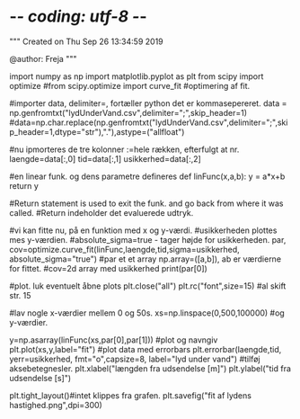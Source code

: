 # -*- coding: utf-8 -*-
"""
Created on Thu Sep 26 13:34:59 2019

@author: Freja
"""

import numpy as np
import matplotlib.pyplot as plt
from scipy import optimize
#from scipy.optimize import curve_fit #optimering af fit.

#importer data, delimiter=, fortæller python det er kommasepereret. 
data = np.genfromtxt("lydUnderVand.csv",delimiter=";",skip_header=1)
#data=np.char.replace(np.genfromtxt("lydUnderVand.csv",delimiter=";",skip_header=1,dtype="str"),"."),astype=("allfloat")

#nu ipmorteres de tre kolonner :=hele rækken, efterfulgt at nr. 
laengde=data[:,0]
tid=data[:,1]
usikkerhed=data[:,2]

#en linear funk. og dens parametre defineres
def linFunc(x,a,b):
    y = a*x+b
    return y

#Return statement is used to exit the funk. and go back from where it was called. 
#Return indeholder det evaluerede udtryk. 

#vi kan fitte nu, på en funktion med x og y-værdi.
#usikkerheden plottes mes y-værdien.
#absolute_sigma=true - tager højde for usikkerheden. 
par, cov=optimize.curve_fit(linFunc,laengde,tid,sigma=usikkerhed, absolute_sigma="true")
#par et et array np.array=([a,b]), ab er værdierne for fittet. 
#cov=2d array med usikkerhed
print(par[0])

#plot. luk eventuelt åbne plots
plt.close("all")
plt.rc("font",size=15) #al skift str. 15

#lav nogle x-værdier mellem 0 og 50s. 
xs=np.linspace(0,500,100000)
#og y-værdier. 

y=np.asarray(linFunc(xs,par[0],par[1]))
#plot og navngiv 
plt.plot(xs,y,label="fit")
#plot data med errorbars
plt.errorbar(laengde,tid, yerr=usikkerhed, fmt="o",capsize=8, label="lyd under vand")
#tilføj aksebetegnesler.
plt.xlabel("længden fra udsendelse [m]")
plt.ylabel("tid fra udsendelse [s]")

plt.tight_layout()#intet klippes fra grafen.
plt.savefig("fit af lydens hastighed.png",dpi=300)
